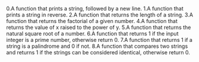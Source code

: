 0.A  function that prints a string, followed by a new line.
1.A function that prints a string in reverse.
2.A function that returns the length of a string.
3.A function that returns the factorial of a given number.
4.A function that returns the value of x raised to the power of y.
5.A function that returns the natural square root of a number.
6.A function that returns 1 if the input integer is a prime number, otherwise return 0.
7.A function that returns 1 if a string is a palindrome and 0 if not.
8.A function that compares two strings and returns 1 if the strings can be considered identical, otherwise return 0.
